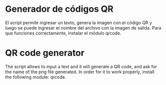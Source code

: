 # Generador de códigos QR 

El script permite ingresar un texto, genera la imagen con el código QR y luego se puede ingresar el nombre del archivo con la imagen de salida.
Para que funciones correctamente, instalar el módulo qrcode.



# QR code generator
The script allows to input a text and it will generate a QR code, and ask for the name of the png file generated.
In order for it to work properly, install the following module: qrcode.
